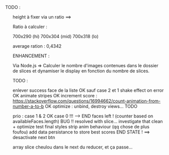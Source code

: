 TODO :

<ul> height à fixer via un ratio ==>

Ratio à calculer :

700x290 (hi)
700x304 (mid)
700x318 (lo)

average 
ration : 0,4342


ENHANCEMENT :

Via Node.js =>
Calculer le nombre d'images contenues dans le dossier de slices et dynamiser le display en fonction du nombre de slices.

TODO :

enlever success face de la liste OK sauf case 2 et 1
shake effect on error OK
animate stripes OK
increment score : https://stackoverflow.com/questions/16994662/count-animation-from-number-a-to-b OK
optimize : unbind, destroy views... TODO

prio : 
case 1 & 2 OK
case 0 !!! --> END
faces left ! (counter based on availableFaces.length) BUG !! resolved with slice... investigate that
clean + optimize
test
final styles
strip anim behaviour (qq chose de plus foufou)
add data persistance to store best scores
END STATE ! ==> desactivate next btn

array slice cheulou dans le next du reducer, et ça passe...